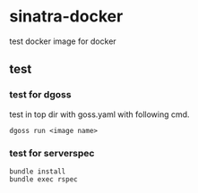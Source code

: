 # sinatra-docker
test docker image for docker

## test
### test for dgoss
test in top dir with goss.yaml with following cmd.

```
dgoss run <image name>
```

### test for serverspec

```
bundle install
bundle exec rspec
```
